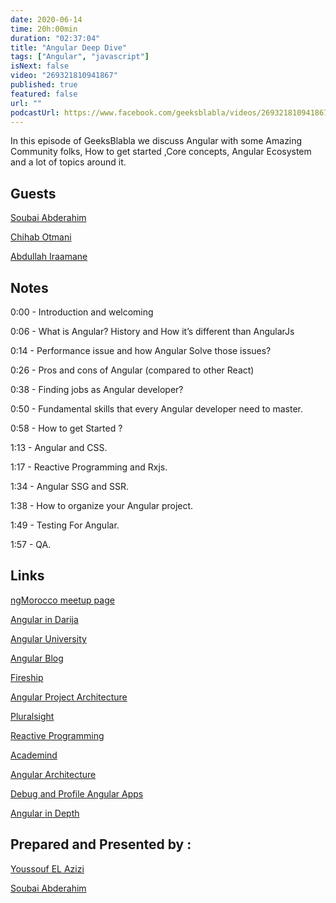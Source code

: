```yaml
---
date: 2020-06-14
time: 20h:00min
duration: "02:37:04"
title: "Angular Deep Dive"
tags: ["Angular", "javascript"]
isNext: false
video: "269321810941867"
published: true
featured: false
url: ""
podcastUrl: https://www.facebook.com/geeksblabla/videos/269321810941867/
---
```


In this episode of GeeksBlabla we discuss Angular with some Amazing Community folks, How to get started ,Core concepts, Angular Ecosystem and a lot of topics around it.

## Guests

[Soubai Abderahim](https://soubai.me)

[Chihab Otmani](https://chihab.dev)

[Abdullah Iraamane](https://www.facebook.com/abdullah.eraman)

## Notes

0:00 - Introduction and welcoming

0:06 - What is Angular? History and How it’s different than AngularJs

0:14 - Performance issue and how Angular Solve those issues?

0:26 - Pros and cons of Angular (compared to other React)

0:38 - Finding jobs as Angular developer?

0:50 - Fundamental skills that every Angular developer need to master.

0:58 - How to get Started ?

1:13 - Angular and CSS.

1:17 - Reactive Programming and Rxjs.

1:34 - Angular SSG and SSR.

1:38 - How to organize your Angular project.

1:49 - Testing For Angular.

1:57 - QA.

## Links

[ngMorocco meetup page](https://www.meetup.com/ngMorocco)

[Angular in Darija](https://www.youtube.com/channel/UC5irZcpXt3LZ4Ra44aFX_eA)

[ Angular University](https://angular-university.io/)

[Angular Blog](https://blog.angular.io/)

[Fireship](https://fireship.io/)

[Angular Project Architecture](https://medium.com/ngconf/angular-architecture-matters-monorepo-df110b2a508a)

[Pluralsight](https://www.pluralsight.com/)

[Reactive Programming](http://reactivex.io/documentation/observable.html)

[Academind](https://www.youtube.com/channel/UCSJbGtTlrDami-tDGPUV9-w)

[Angular Architecture](https://medium.com/fincura-engineering/front-end-architecture-for-angular-applications-d6840b78706c)

[Debug and Profile Angular Apps](https://augury.rangle.io/)

[Angular in Depth](https://indepth.dev)

## Prepared and Presented by :

[Youssouf EL Azizi](https://elazizi.com/)

[Soubai Abderahim](https://soubai.me)
